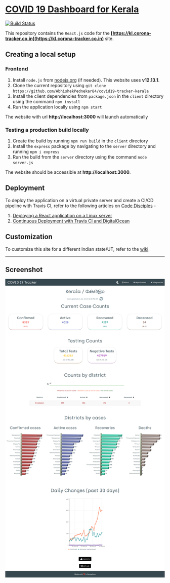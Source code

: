 # [COVID 19 Dashboard for Kerala](https://kl.corona-tracker.co.in)

[![Build Status](https://travis-ci.org/AbhishekPednekar84/covid19-tracker-kerala.svg?branch=master)](https://travis-ci.org/AbhishekPednekar84/covid19-tracker-kerala)

This repository contains the `React.js` code for the **[https://kl.corona-tracker.co.in](https://kl.corona-tracker.co.in)** site.

## Creating a local setup

### Frontend

1. Install `node.js` from [nodejs.org](https://nodejs.org/en/) (if needed). This website uses **v12.13.1**.
2. Clone the current repository using `git clone https://github.com/AbhishekPednekar84/covid19-tracker-kerala`
3. Install the client dependencies from `package.json` in the `client` directory using the command `npm install`
4. Run the application locally using `npm start`

The website with url **http://localhost:3000** will launch automatically

### Testing a production build locally

1. Create the build by running `npm run build` in the `client` directory
2. Install the `express` package by navigating to the `server` directory and running `npm i express`
3. Run the build from the `server` directory using the command `node server.js`

The website should be accessible at **http://localhost:3000**.

## Deployment

To deploy the application on a virtual private server and create a CI/CD pipeline with Travis CI, refer to the following articles on [Code Disciples](https://codedisciples.in) -

1. [Deploying a React application on a Linux server](https://codedisciples.in/react-deployment.html)
2. [Continuous Deployment with Travis CI and DigitalOcean](https://codedisciples.in/travis-digitalocean.html)

## Customization

To customize this site for a different Indian state/UT, refer to the [wiki](https://github.com/AbhishekPednekar84/covid19-tracker-karnataka/wiki/State-based-Customization).

--- 

## Screenshot

<p align="center"><img src="https://github.com/AbhishekPednekar84/covid19-tracker-kerala/blob/master/client/src/assets/images/screenshot.jpg" alt="screenshot"></p>

